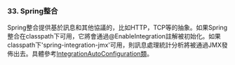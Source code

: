 ### 33. Spring整合

Spring整合提供基於訊息和其他協議的，比如HTTP，TCP等的抽象。如果Spring整合在classpath下可用，它將會通過@EnableIntegration註解被初始化。如果classpath下'spring-integration-jmx'可用，則訊息處理統計分析將被通過JMX發佈出去。具體參考[IntegrationAutoConfiguration類](http://github.com/spring-projects/spring-boot/tree/master/spring-boot-autoconfigure/src/main/java/org/springframework/boot/autoconfigure/integration/IntegrationAutoConfiguration.java)。
